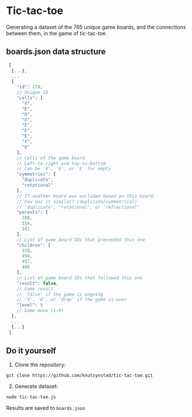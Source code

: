 # Tic-tac-toe
Generating a dataset of the 765 unique game boards, and the connections between them, in the game of tic-tac-toe. 

## boards.json data structure

```js
 [
  {...},
  ...
  {
    "id": 278,
    // Unique ID
    "cells": [
      "X",
      "E",
      "O",
      "X",
      "E",
      "E",
      "E",
      "X",
      "O"
    ],
    // Cells of the game board
    // Left-to-right and top-to-bottom
    // Can be 'X', 'O', or 'E' for empty
    "symmetries": [
      "duplicate",
      "rotational"
    ],
    // If another board was excluded based on this board,
    // how was it similar? (duplicate/symmetrical)
    // 'duplicate', 'rotational', or 'reflectional'
    "parents": [
      100,
      114,
      141
    ],
    // List of game board IDs that preceeded this one
    "children": [
      378,
      494,
      497,
      486
    ],
    // List of game board IDs that followed this one
    "result": false,
    // Game result
    // 'false' if the game is ongoing
    // 'X', 'O', or 'draw' if the game is over
    "level": 5
    // Game move (1–9)
  },
  ...
  {...}
 ]
```

## Do it yourself

1. Clone the repository:
```
git clone https://github.com/knutsynstad/tic-tac-toe.git
```

2. Generate dataset:
```
node tic-tac-toe.js
```
Results are saved to `boards.json`
